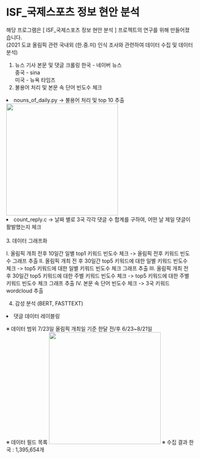# ISF_국제스포츠 정보 현안 분석

해당 프로그램은 [ ISF_국제스포츠 정보 현안 분석 ] 프로젝트의 연구를 위해 만들어졌습니다.
<br>
(2021 도쿄 올림픽 관련 국내외 (한.중.미) 인식 조사와 관련하여 데이터 수집 및 데이터 분석)
1. 뉴스 기사 본문 및 댓글 크롤링
한국 - 네이버 뉴스<br>
중국 - sina<br>
미국 - 뉴욕 타임즈<br>
2. 불용어 처리 및 본문 속 단어 빈도수 체크<br>
<li> nouns_of_daily.py -> 불용어 처리 및 top 10 추출</li>
   <img src= "https://user-images.githubusercontent.com/87688936/169702159-6ddd80be-289b-4828-82d2-95ce2d6c66ae.png" width="300">
<li>count_reply.c -> 날짜 별로 3국 각각 댓글 수 합계를 구하여, 어떤 날 제일 댓글이 활발했는지 체크</li><br>
3. 데이터 그래프화

Ⅰ. 올림픽 개최 전후 10일간 일별 top1 키워드 빈도수 체크 -> 올림픽 전후 키워드 빈도수 그래프 추출
Ⅱ. 올림픽 개최 전 후 30일간 top5 키워드에 대한 일별 키워드 빈도수 체크 -> top5 키워드에 대한 일별 키워드 빈도수 체크 그래프 추출
Ⅲ. 올림픽 개최 전 후 30일간 top5 키워드에 대한 주별 키워드 빈도수 체크 -> top5 키워드에 대한 주별 키워드 빈도수 체크 그래프 추출
Ⅳ. 본문 속 단어 빈도수 체크 -> 3국 키워드 wordcloud 추출

4. 감성 분석 (BERT, FASTTEXT)
<li> 댓글 데이터 레이블링 </li>



※ 데이터 범위
 7/23일 올림픽 개최일 기준 한달 전/후 6/23~8/21일 <br>
※ 데이터 필드 목록
<img src= "https://user-images.githubusercontent.com/87688936/169702096-172b50d6-1ac5-4df1-a3ff-d134b981f459.png" width="300">
※ 수집 결과 
한국 : 1,395,654개 
